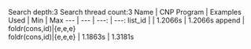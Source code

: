 Search depth:3
Search thread count:3
Name | CNP Program | Examples Used | Min | Max
--- | --- | ---: | ---:
list_id |  | 1.2066s | 1.2066s
append | foldr(cons,id)|{e,e,e}<br/>foldr(cons,id)|{e,e,e} | 1.1863s | 1.3181s
